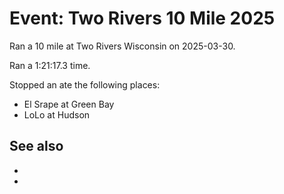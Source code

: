 # Event: Two Rivers 10 Mile 2025

Ran a 10 mile at Two Rivers Wisconsin on 2025-03-30.

Ran a 1:21:17.3 time.

Stopped an ate the following places:

- El Srape at Green Bay
- LoLo at Hudson

## See also

- [race results]: https://results.itsracetime.com/results.aspx?CId=17095&RId=4452&EId=2
- [My results]: https://results.itsracetime.com/myresults.aspx?uid=17095-4452-2-361751
